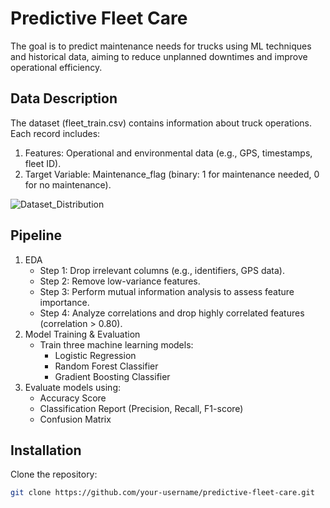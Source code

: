 # Predictive Fleet Care
The goal is to predict maintenance needs for trucks using ML techniques and historical data, aiming to reduce unplanned downtimes and improve operational efficiency.

## Data Description
The dataset (fleet_train.csv) contains information about truck operations. Each record includes:
1. Features: Operational and environmental data (e.g., GPS, timestamps, fleet ID).
2. Target Variable: Maintenance_flag (binary: 1 for maintenance needed, 0 for no maintenance).

![Dataset_Distribution](https://github.com/user-attachments/assets/9716e0f8-8e90-48f4-91c8-b05732f5e46e)

## Pipeline
1. EDA
    * Step 1: Drop irrelevant columns (e.g., identifiers, GPS data).
    * Step 2: Remove low-variance features.
    * Step 3: Perform mutual information analysis to assess feature importance.
    * Step 4: Analyze correlations and drop highly correlated features (correlation > 0.80).
2. Model Training & Evaluation
    * Train three machine learning models:
      * Logistic Regression
      * Random Forest Classifier
      * Gradient Boosting Classifier
3. Evaluate models using:
    * Accuracy Score
    * Classification Report (Precision, Recall, F1-score)
    * Confusion Matrix

## 

## Installation
Clone the repository:
   ```bash
   git clone https://github.com/your-username/predictive-fleet-care.git
